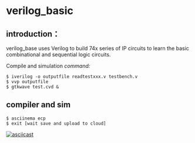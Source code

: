 # verilog_basic
## introduction：

verilog_base uses Verilog to build 74x series of IP circuits to learn the basic combinational and sequential logic circuits.

Compile and simulation *command:*
```shell
$ iverilog -o outputfile readtestxxx.v testbench.v
$ vvp outputfile
$ gtkwave test.cvd &
```
## compiler and sim
```shell
$ asciinema ecp
$ exit [wait save and upload to cloud]
```
[![asciicast](https://asciinema.org/a/8AvIYNfUfi9sQypDmhYCkdzZo.svg)](https://asciinema.org/a/8AvIYNfUfi9sQypDmhYCkdzZo)
